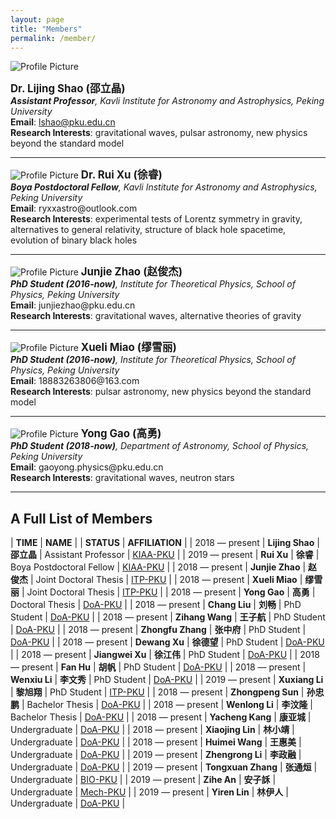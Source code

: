 ```yaml
---
layout: page
title: "Members"
permalink: /member/
---
```


<style>
  table {
    font-family: arial, sans-serif;
    border-collapse: collapse;
    width: 100%;
  }
  
  td, th {
    border: 1px solid #dddddd;
    text-align: left;
    padding: 8px;
  }
  
  tr:nth-child(odd) {
    background-color: #dddddd;
  }
</style>

<img src="{{ site.baseurl }}/assets/Shao_Lijing.png" title="Profile Picture" class="profile">

<big><b>Dr. Lijing Shao (邵立晶)</b></big><br>
<i><b>Assistant Professor</b>, Kavli Institute for Astronomy and Astrophysics,
  Peking University</i><br>
<b>Email</b>: lshao@pku.edu.cn<br>
<b>Research Interests</b>: gravitational waves, pulsar astronomy, new physics
beyond the standard model<br>

---

<img src="{{ site.baseurl }}/assets/profile-placeholder.gif" title="Profile Picture" class="profile">
<big><b>Dr. Rui Xu (徐睿)</b></big><br>
<i><b>Boya Postdoctoral Fellow</b>, Kavli Institute for Astronomy and Astrophysics,
  Peking University</i><br>
<b>Email</b>: ryxxastro@outlook.com  <br>
<b>Research Interests</b>: experimental tests of Lorentz symmetry in gravity,
alternatives to general relativity, structure of black hole spacetime,
evolution of binary black holes <br>

---

<img src="{{ site.baseurl }}/assets/Zhao_Junjie.png" title="Profile Picture" class="profile">
<big><b>Junjie Zhao (赵俊杰)</b></big><br>
<i><b>PhD Student (2016-now)</b>, Institute for Theoretical Physics, School of Physics, 
  Peking University</i><br>
<b>Email</b>: junjiezhao@pku.edu.cn<br>
<b>Research Interests</b>: gravitational waves, alternative theories of gravity<br>

---

<img src="{{ site.baseurl }}/assets/Miao_Xueli.jpeg" title="Profile Picture" class="profile">
<big><b>Xueli Miao (缪雪丽)</b></big><br>
<i><b>PhD Student (2016-now)</b>, Institute for Theoretical Physics, School of Physics, 
  Peking University</i><br>
<b>Email</b>: 18883263806@163.com<br>
<b>Research Interests</b>: pulsar astronomy, new physics beyond the standard model<br>

---

<img src="{{ site.baseurl }}/assets/Gao_Yong.png" title="Profile Picture" class="profile">
<big><b>Yong Gao (高勇)</b></big><br>
<i><b>PhD Student (2018-now)</b>, Department of Astronomy, School of Physics, 
  Peking University</i><br>
<b>Email</b>: gaoyong.physics@pku.edu.cn <br>
<b>Research Interests</b>: gravitational waves, neutron stars <br>

---

## A Full List of Members

| **TIME** | **NAME** | | **STATUS** | **AFFILIATION** |
| 2018 — present | **Lijing Shao** | **邵立晶** | Assistant Professor | [KIAA-PKU](http://kiaa.pku.edu.cn/) |
| 2019 — present | **Rui Xu** | **徐睿** | Boya Postdoctoral Fellow | [KIAA-PKU](http://kiaa.pku.edu.cn/) |
| 2018 — present | **Junjie Zhao** | **赵俊杰** | Joint Doctoral Thesis | [ITP-PKU](http://itp.phy.pku.edu.cn/) |
| 2018 — present | **Xueli Miao** | **缪雪丽** | Joint Doctoral Thesis | [ITP-PKU](http://itp.phy.pku.edu.cn/) | 
| 2018 — present | **Yong Gao** | **高勇** | Doctoral Thesis | [DoA-PKU](http://astro.pku.edu.cn/index/home.htm) |
| 2018 — present | **Chang Liu** | **刘畅** | PhD Student | [DoA-PKU](http://astro.pku.edu.cn/index/home.htm) |
| 2018 — present | **Zihang Wang** | **王子航** | PhD Student | [DoA-PKU](http://astro.pku.edu.cn/index/home.htm) |
| 2018 — present | **Zhongfu Zhang** | **张中府** | PhD Student | [DoA-PKU](http://astro.pku.edu.cn/index/home.htm) |
| 2018 — present | **Dewang Xu** | **徐德望** | PhD Student | [DoA-PKU](http://astro.pku.edu.cn/index/home.htm) |
| 2018 — present | **Jiangwei Xu** | **徐江伟** | PhD Student | [DoA-PKU](http://astro.pku.edu.cn/index/home.htm) |
| 2018 — present | **Fan Hu** | **胡帆** | PhD Student | [DoA-PKU](http://astro.pku.edu.cn/index/home.htm) |
| 2018 — present | **Wenxiu Li** | **李文秀** | PhD Student | [DoA-PKU](http://astro.pku.edu.cn/index/home.htm) |
| 2019 — present | **Xuxiang Li** | **黎旭翔** | PhD Student | [ITP-PKU](http://itp.phy.pku.edu.cn/) | 
| 2018 — present | **Zhongpeng Sun** | **孙忠鹏** | Bachelor Thesis | [DoA-PKU](http://astro.pku.edu.cn/index/home.htm) |
| 2018 — present | **Wenlong Li** | **李汶隆** | Bachelor Thesis | [DoA-PKU](http://astro.pku.edu.cn/index/home.htm) |
| 2018 — present | **Yacheng Kang** | **康亚城** | Undergraduate | [DoA-PKU](http://astro.pku.edu.cn/index/home.htm) |
| 2018 — present | **Xiaojing Lin** | **林小靖** | Undergraduate | [DoA-PKU](http://astro.pku.edu.cn/index/home.htm) |
| 2018 — present | **Huimei Wang** | **王惠美** | Undergraduate | [DoA-PKU](http://astro.pku.edu.cn/index/home.htm) |
| 2019 — present | **Zhengrong Li** | **李政融** | Undergraduate | [DoA-PKU](http://astro.pku.edu.cn/index/home.htm) |
| 2019 — present | **Tongxuan Zhang** | **张通烜** | Undergraduate | [BIO-PKU](http://www.bio.pku.edu.cn/) |
| 2019 — present | **Zihe An** | **安子訸** | Undergraduate | [Mech-PKU](http://web.mech.pku.edu.cn/) |
| 2019 — present | **Yiren Lin** | **林伊人** | Undergraduate | [DoA-PKU](http://astro.pku.edu.cn/index/home.htm) |


<p></p>
